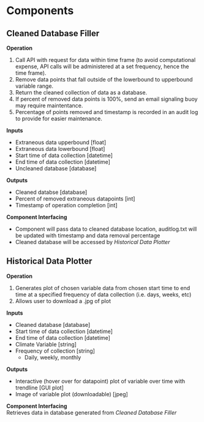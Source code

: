 # Components

## Cleaned Database Filler
**Operation**   
1. Call API with request for data within time frame (to avoid computational expense, API calls will be administered at a set frequency, hence the time frame).
2. Remove data points that fall outside of the lowerbound to upperbound variable range.
3. Return the cleaned collection of data as a database. 
4. If percent of removed data points is 100%, send an email signaling buoy may require maintentance.
5. Percentage of points removed and timestamp is recorded in an audit log to provide for easier maintenance.

**Inputs**   
* Extraneous data upperbound [float]
* Extraneous data lowerbound [float]
* Start time of data collection [datetime]
* End time of data collection [datetime]
* Uncleaned database [database]  

**Outputs**  
* Cleaned databse [database]
* Percent of removed extraneous datapoints [int]
* Timestamp of operation completion [int]

**Component Interfacing**  
* Component will pass data to cleaned database location, auditlog.txt will be updated with timestamp and data removal percentage
* Cleaned database will be accessed by *Historical Data Plotter*


## Historical Data Plotter  
**Operation**  
1. Generates plot of chosen variable data from chosen start time to end time at a specified frequency of data collection
(i.e. days, weeks, etc)  
2. Allows user to download a .jpg of plot

**Inputs**  
* Cleaned database [database]
* Start time of data collection [datetime]
* End time of data collection [datetime]
* Climate Variable [string]
* Frequency of collection [string]
	* Daily, weekly, monthly  

**Outputs**  
* Interactive (hover over for datapoint) plot of variable over time with trendline [GUI plot]
* Image of variable plot (downloadable) [jpeg]

**Component Interfacing**  
Retrieves data in database generated from *Cleaned Database Filler*
